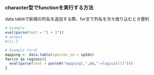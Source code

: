 ### character型でfunctionを実行する方法
data.tableで新規の列名を追加する際、for文で列名を次々放り込むとき便利

```.R
# Example
eval(parse(text = "1 + 1")) 
# output
#[1] 2

# Example for文
mapping <- data.table(species_id = spIds)
for(cn in regions){
  eval(parse(text = paste0("mapping[,",cn,":=logical()]")))
}

```
